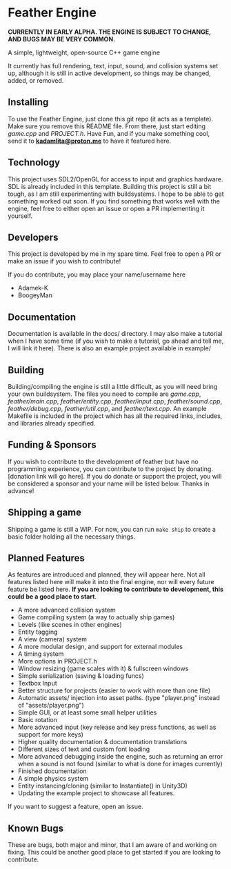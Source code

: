 # Feather Engine

**CURRENTLY IN EARLY ALPHA. THE ENGINE IS SUBJECT TO CHANGE, AND BUGS MAY BE VERY COMMON.**

A simple, lightweight, open-source C++ game engine

It currently has full rendering, text, input, sound, and collision systems set up, although it is still in active development, so things may be changed, added, or removed.

## Installing

To use the Feather Engine, just clone this git repo (it acts as a template). Make sure you remove this README file. From there, just start editing *game.cpp* and *PROJECT.h*. Have Fun, and if you make something cool, send it to **kadamlita@proton.me** to have it featured here.

## Technology

This project uses SDL2/OpenGL for access to input and graphics hardware. SDL is already included in this template. Building this project is still a bit tough, as I am still experimenting with buildsystems. I hope to be able to get something worked out soon. If you find something that works well with the engine, feel free to either open an issue or open a PR implementing it yourself.

## Developers

This project is developed by me in my spare time. Feel free to open a PR or make an issue if you wish to contribute! 

If you do contribute, you may place your name/username here

- Adamek-K
- BoogeyMan

## Documentation

Documentation is available in the docs/ directory. I may also make a tutorial when I have some time (if you wish to make a tutorial, go ahead and tell me, I will link it here). There is also an example project available in example/

## Building

Building/compiling the engine is still a little difficult, as you will need bring your own buildsystem. The files you need to compile are *game.cpp*, *feather/main.cpp*, *feather/entity.cpp*, *feather/input.cpp*, *feather/sound.cpp*, *feather/debug.cpp*, *feather/util.cpp*, and *feather/text.cpp*. An example Makefile is included in the project which has all the required links, includes, and libraries already specified. 

## Funding & Sponsors

If you wish to contribute to the development of feather but have no programming experience, you can contribute to the project by donating. [donation link will go here]. If you do donate or support the project, you will be considered a sponsor and your name will be listed below. Thanks in advance!

## Shipping a game

Shipping a game is still a WIP. For now, you can run ``make ship`` to create a basic folder holding all the necessary things.

## Planned Features

As features are introduced and planned, they will appear here. Not all features listed here will make it into the final engine, nor will every future feature be listed here. **If you are looking to contribute to development, this could be a good place to start**.

- A more advanced collision system
- Game compiling system (a way to actually ship games)
- Levels (like scenes in other engines)
- Entity tagging
- A view (camera) system
- A more modular design, and support for external modules
- A timing system
- More options in PROJECT.h
- Window resizing (game scales with it) & fullscreen windows
- Simple serialization (saving & loading funcs)
- Textbox Input
- Better structure for projects (easier to work with more than one file)
- Automatic assets/ injection into asset paths. (type "player.png" instead of "assets/player.png")
- Simple GUI, or at least some small helper utilities
- Basic rotation
- More advanced input (key release and key press functions, as well as support for more keys)
- Higher quality documentation & documentation translations
- Different sizes of text and custom font loading
- More advanced debugging inside the engine, such as returning an error when a sound is not found (similar to what is done for images currently)
- Finished documentation
- A simple physics system
- Entity instancing/cloning (similar to Instantiate() in Unity3D)
- Updating the example project to showcase all features.

If you want to suggest a feature, open an issue.

## Known Bugs

These are bugs, both major and minor, that I am aware of and working on fixing. This could be another good place to get started if you are looking to contribute.
